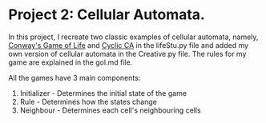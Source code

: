 # Project 2: Cellular Automata.

In this project, I recreate two classic examples of cellular automata, namely, [Conway's Game of Life](https://en.wikipedia.org/wiki/Conway's_Game_of_Life)
and [Cyclic CA](https://en.wikipedia.org/wiki/Cyclic_cellular_automaton) in the lifeStu.py file and added my own version of cellular automata in the Creative.py file. The rules for my game are explained in the gol.md file.

All the games have 3 main components:

1. Initializer - Determines the initial state of the game
2. Rule - Determines how the states change
3. Neighbour - Determines each cell's neighbouring cells
